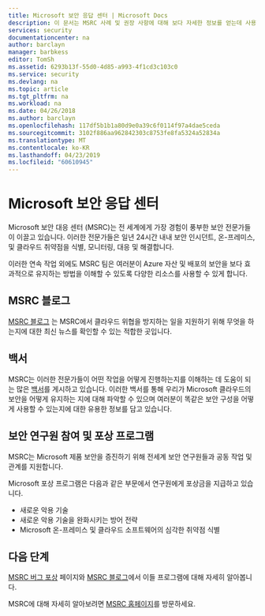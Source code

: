 ```yaml
---
title: Microsoft 보안 응답 센터 | Microsoft Docs
description: 이 문서는 MSRC 사례 및 권장 사항에 대해 보다 자세한 정보를 얻는데 사용할 수 있는 MSRC(Microsoft 보안 대응 센터) 리소스의 엄선된 관련 문서 목록을 제공합니다.
services: security
documentationcenter: na
author: barclayn
manager: barbkess
editor: TomSh
ms.assetid: 6293b13f-55d0-4d85-a993-4f1cd3c103c0
ms.service: security
ms.devlang: na
ms.topic: article
ms.tgt_pltfrm: na
ms.workload: na
ms.date: 04/26/2018
ms.author: barclayn
ms.openlocfilehash: 117df5b1b1a80d9e0a39c6f0114f97a4dae5ceda
ms.sourcegitcommit: 3102f886aa962842303c8753fe8fa5324a52834a
ms.translationtype: MT
ms.contentlocale: ko-KR
ms.lasthandoff: 04/23/2019
ms.locfileid: "60610945"
---
```

# <a name="microsoft-security-response-center"></a>Microsoft 보안 응답 센터

Microsoft 보안 대응 센터 (MSRC)는 전 세계에게 가장 경험이 풍부한 보안 전문가들이 이끌고 있습니다. 이러한 전문가들은 일년 24시간 내내 보안 인시던트, 온-프레미스, 및 클라우드 취약점을 식별, 모니터링, 대응 및 해결합니다.

이러한 연속 작업 외에도 MSRC 팀은 여러분이 Azure 자산 및 배포의 보안을 보다 효과적으로 유지하는 방법을 이해할 수 있도록 다양한 리소스를 사용할 수 있게 합니다.

## <a name="the-msrc-blog"></a>MSRC 블로그

[MSRC 블로그](https://blogs.technet.microsoft.com/msrc/) 는 MSRC에서 클라우드 위협을 방지하는 일을 지원하기 위해 무엇을 하는지에 대한 최신 뉴스를 확인할 수 있는 적합한 곳입니다.

## <a name="white-papers"></a>백서

MSRC는 이러한 전문가들이 어떤 작업을 어떻게 진행하는지를 이해하는 데 도움이 되는 많은 [백서](https://technet.microsoft.com/library/bb969102.aspx)를 게시하고 있습니다. 이러한 백서를 통해 우리가 Microsoft 클라우드의 보안을 어떻게 유지하는 지에 대해 파악할 수 있으며 여러분이 똑같은 보안 구성을 어떻게 사용할 수 있는지에 대한 유용한 정보를 담고 있습니다.

## <a name="security-researcher-engagement-and-bounty-programs"></a>보안 연구원 참여 및 포상 프로그램

MSRC는 Microsoft 제품 보안을 증진하기 위해 전세계 보안 연구원들과 공동 작업 및 관계를 지원합니다.

Microsoft 포상 프로그램은 다음과 같은 부문에서 연구원에게 포상금을 지급하고 있습니다.

- 새로운 악용 기술
- 새로운 악용 기술을 완화시키는 방어 전략
- Microsoft 온-프레미스 및 클라우드 소프트웨어의 심각한 취약점 식별

## <a name="next-steps"></a>다음 단계

[MSRC 버그 포상](https://technet.microsoft.com/security/dn425036) 페이지와 [MSRC 블로그](https://blogs.technet.microsoft.com/msrc/)에서 이들 프로그램에 대해 자세히 알아봅니다.

MSRC에 대해 자세히 알아보려면 [MSRC 홈페이지](https://technet.microsoft.com/library/dn440717.aspx)를 방문하세요.
